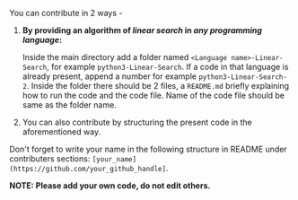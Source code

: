 You can contribute in 2 ways - 
1. **By providing an algorithm of <em>linear search</em> in <em>any programming language</em>:**

    Inside the main directory add a folder named `<Language name>-Linear-Search`, for example `python3-Linear-Search`. If a code in that language is already present, append a number for example `python3-Linear-Search-2`. Inside the folder there should be 2 files, a `README.md` briefly explaining how to run the code and the code file. Name of the code file should be same as the folder name.

2. You can also contribute by structuring the present code in the aforementioned way.

Don't forget to write your name in the following structure in README under contributers sections: `[your_name](https://github.com/your_github_handle]`.

**NOTE: Please add your own code, do not edit others.**
